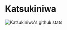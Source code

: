 # Katsukiniwa

![Katsukiniwa's github stats](https://github-readme-stats.vercel.app/api?username=katsukiniwa&show_icons=true&theme=radical)
